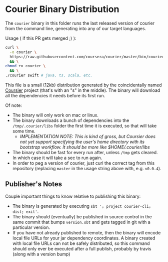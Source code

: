 # Courier Binary Distribution
The `courier` binary in this folder runs the last released version of courier from the command line,
generating into any of our target languages.

Usage ( if this PR gets merged ;) ):

```bash
curl \
  -o courier \
  https://raw.githubusercontent.com/coursera/courier/master/bin/courier \
  && \
chmod +x courier \
  && \
./courier swift # java, ts, scala, etc.
```

This file is a small (12kb) distribution generated by the coincidentally named [Coursier](https://github.com/alexarchambault/coursier)
project (that's with an "s" in the middle). The binary will download all the dependencies it needs before its first run.

Of note:
  * The binary will only work on mac or linux.
  * The binary downloads a bunch of dependencies into the `/tmp/.courier/libs` folder
    the first time it is executed, so that will take some time.
    * *IMPLEMENTATION NOTE: This is kind of gross, but Coursier does not yet support specifying the user's home directory
      with its bootstrap workflow. It should be more like $HOME/.courier/libs*
  * The binary should be fast for every run after, unless `/tmp` gets cleared. In which case
    it will take a sec to run again.
  * In order to peg a version of courier, just curl the correct tag from
    this repository (replacing `master` in the usage string above with, e.g. `v0.0.4`).

## Publisher's Notes

Couple important things to know relative to publishing this binary:
  * The binary is generated by executing `sbt '; project courier-cli; dist; exit'`.
  * The binary should (eventually) be published in source control in the same commit that
    bumps `version.sbt` and gets tagged in git with a particular version.
  * If you have not already published to remote, then the binary will encode local file
    URLs for your jar dependency coordinates. A binary created with local file URLs can
    not be safely distributed, so this command should only ever be executed after a
    full publish, probably by travis (along with a version bump)
